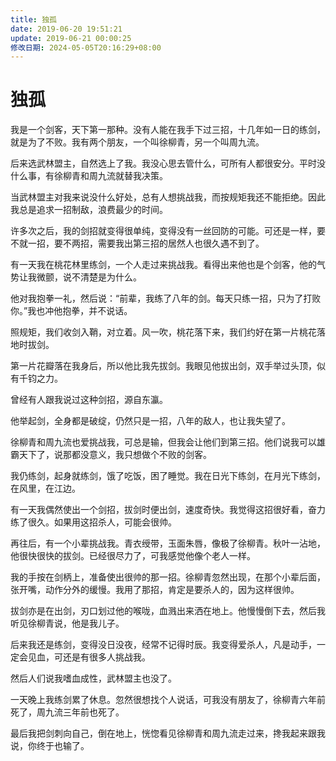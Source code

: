 ```yaml
---
title: 独孤
date: 2019-06-20 19:51:21
update: 2019-06-21 00:00:25
修改日期: 2024-05-05T20:16:29+08:00
---
```


# 独孤

我是一个剑客，天下第一那种。没有人能在我手下过三招，十几年如一日的练剑，就是为了不败。我有两个朋友，一个叫徐柳青，另一个叫周九流。

后来选武林盟主，自然选上了我。我没心思去管什么，可所有人都很安分。平时没什么事，有徐柳青和周九流就替我决策。

当武林盟主对我来说没什么好处，总有人想挑战我，而按规矩我还不能拒绝。因此我总是追求一招制敌，浪费最少的时间。

许多次之后，我的剑招就变得很单纯，变得没有一丝回防的可能。可还是一样，要不就一招，要不两招，需要我出第三招的居然人也很久遇不到了。

有一天我在桃花林里练剑，一个人走过来挑战我。看得出来他也是个剑客，他的气势让我微颤，说不清楚是为什么。

他对我抱拳一礼，然后说：“前辈，我练了八年的剑。每天只练一招，只为了打败你。”我也冲他抱拳，并不说话。

照规矩，我们收剑入鞘，对立着。风一吹，桃花落下来，我们约好在第一片桃花落地时拔剑。

第一片花瓣落在我身后，所以他比我先拔剑。我眼见他拔出剑，双手举过头顶，似有千钧之力。

曾经有人跟我说过这种剑招，源自东瀛。

他举起剑，全身都是破绽，仍然只是一招，八年的敌人，也让我失望了。

徐柳青和周九流也爱挑战我，可总是输，但我会让他们到第三招。他们说我可以雄霸天下了，说那都没意义，我只想做个不败的剑客。

我仍练剑，起身就练剑，饿了吃饭，困了睡觉。我在日光下练剑，在月光下练剑，在风里，在江边。

有一天我偶然使出一个剑招，拔剑时便出剑，速度奇快。我觉得这招很好看，奋力练了很久。如果用这招杀人，可能会很帅。

再往后，有一个小辈挑战我。青衣绶带，玉面朱唇，像极了徐柳青。秋叶一沾地，他很快很快的拔剑。已经很尽力了，可我感觉他像个老人一样。

我的手按在剑柄上，准备使出很帅的那一招。徐柳青忽然出现，在那个小辈后面，张开嘴，动作分外的缓慢。我用了那招，肯定是要杀人的，因为这样很帅。

拔剑亦是在出剑，刃口划过他的喉咙，血溅出来洒在地上。他慢慢倒下去，然后我听见徐柳青说，他是我儿子。

后来我还是练剑，变得没日没夜，经常不记得时辰。我变得爱杀人，凡是动手，一定会见血，可还是有很多人挑战我。

然后人们说我嗜血成性，武林盟主也没了。

一天晚上我练剑累了休息。忽然很想找个人说话，可我没有朋友了，徐柳青六年前死了，周九流三年前也死了。

最后我把剑刺向自己，倒在地上，恍惚看见徐柳青和周九流走过来，搀我起来跟我说，你终于也输了。
